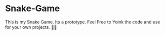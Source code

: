 # Snake-Game
This is my Snake Game. Its a prototype. Feel Free to Yoink the code and use for your own projects.  🤣🤣
